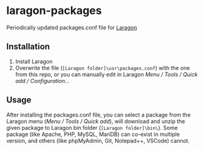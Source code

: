 # laragon-packages
Periodically updated packages.conf file for [Laragon](https://github.com/zeon77/laragon)

## Installation
1. Install Laragon
2. Overwrite the file (`[Laragon folder]\usr\packages.conf`) with the one from this repo, or you can manually edit in Laragon *Menu / Tools / Quick add / Configuration...*

## Usage
After installing the packages.conf file, you can select a package from the Laragon menu (*Menu / Tools / Quick add*), will download and unzip the given package to Laragon bin folder (`[Laragon folder]\bin\`).
Some package (like Apache, PHP, MySQL, MariDB) can co-exist in multiple version, and others (like phpMyAdmin, Git, Notepad++, VSCode) cannot.

